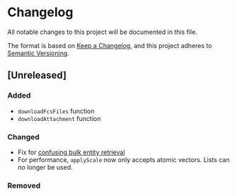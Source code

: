 # Changelog
All notable changes to this project will be documented in this file.

The format is based on [Keep a Changelog](https://keepachangelog.com/en/1.0.0/),
and this project adheres to [Semantic Versioning](https://semver.org/spec/v2.0.0.html).

## [Unreleased]

### Added
- `downloadFcsFiles` function
- `downloadAttachment` function

### Changed
- Fix for [confusing bulk entity retrieval](https://github.com/primitybio/cellengine-r-toolkit/issues/48)
- For performance, `applyScale` now only accepts atomic vectors. Lists can no
  longer be used.

### Removed
